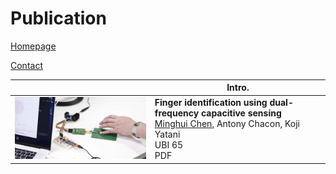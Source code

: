 # Publication

[Homepage](*minghuihub.github.io)

[Contact](*)

|                                                       | Intro.                                                       |
| ----------------------------------------------------- | ------------------------------------------------------------ |
| <img src="../resources/research/t01.jpg" width=400 /> | **Finger identification using dual-frequency capacitive sensing**<br /><u>Minghui Chen</u>, Antony Chacon, Koji Yatani<br />UBI 65<br />PDF |


